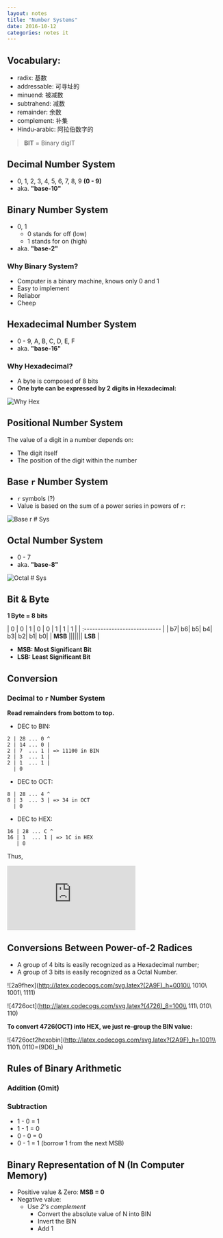 ```yaml
---
layout: notes
title: "Number Systems"
date: 2016-10-12
categories: notes it
---
```


## Vocabulary:

- radix:        基数
- addressable:  可寻址的
- minuend:      被减数
- subtrahend:   减数
- remainder:    余数
- complement:   补集
- Hindu-arabic: 阿拉伯数字的

> **BIT** = Binary digIT

## Decimal Number System

- 0, 1, 2, 3, 4, 5, 6, 7, 8, 9 **(0 - 9)**
- aka. **"base-10"**

## Binary Number System

- 0, 1
    - 0 stands for off (low)
    - 1 stands for on (high)
- aka. **"base-2"**

### Why Binary System?

- Computer is a binary machine, knows only 0 and 1
- Easy to implement
- Reliabor
- Cheep

## Hexadecimal Number System

- 0 - 9, A, B, C, D, E, F
- aka. **"base-16"**

### Why Hexadecimal?

- A byte is composed of 8 bits
- **One byte can be expressed by 2 digits in Hexadecimal:**

![Why Hex](https://latex.codecogs.com/svg.latex?(11101111)_2\\rightarrow(EF)_h)

## Positional Number System

The value of a digit in a number depends on:

- The digit itself
- The position of the digit within the number

## Base `r` Number System

- `r` symbols (?)
- Value is based on the sum of a power series in powers of `r`:

![Base `r` # Sys](http://latex.codecogs.com/svg.latex?(d_{n-1}d_{n-2}...d_0)=\\sum_{i=0}^{n-1}d_i\\times{r^i})

## Octal Number System

- 0 - 7
- aka. **"base-8"**

![Octal # Sys](http://latex.codecogs.com/svg.latex?N=(d_{n-1}d_{n-2}...d_0)_8=\\sum_{i=0}^{n-1}d_i\\times{8^i})

## Bit & Byte

**1 Byte = 8 bits**

| 0 | 0 | 1 | 0 | 0 | 1 | 1 | 1 |
| :---------------------------- |
| b7| b6| b5| b4| b3| b2| b1| b0|
| **MSB**    |||||||    **LSB** |

- **MSB: Most Significant Bit**
- **LSB: Least Significant Bit**

## Conversion

### Decimal to `r` Number System

**Read remainders from bottom to top.**

- DEC to BIN:
```
2 | 28 ... 0 ^
2 | 14 ... 0 |
2 | 7  ... 1 | => 11100 in BIN
2 | 3  ... 1 |
2 | 1  ... 1 |
  | 0
```

- DEC to OCT:
```
8 | 28 ... 4 ^
8 | 3  ... 3 | => 34 in OCT
  | 0
```

- DEC to HEX:
```
16 | 28 ... C ^
16 | 1  ... 1 | => 1C in HEX
   | 0
```

Thus,

![Dec to r](http://latex.codecogs.com/svg.latex?(28)_10=(11100)_2=(1C)_16=(34)_8)

## Conversions Between Power-of-2 Radices

- A group of 4 bits is easily recognized as a Hexadecimal number;
- A group of 3 bits is easily recognized as a Octal Number.

![2a9fhex](http://latex.codecogs.com/svg.latex?(2A9F)_h=0010\\ 1010\\ 1001\\ 1111)

![4726oct](http://latex.codecogs.com/svg.latex?(4726)_8=100\\ 111\\ 010\\ 110)

**To convert 4726(OCT) into HEX, we just re-group the BIN value:**

![4726oct2hexobin](http://latex.codecogs.com/svg.latex?(2A9F)_h=1001\\ 1101\\ 0110=(9D6)_h)

## Rules of Binary Arithmetic

### Addition (Omit)

### Subtraction

- 1 - 0 = 1
- 1 - 1 = 0
- 0 - 0 = 0
- 0 - 1 = 1 (borrow 1 from the next MSB)

## Binary Representation of N (In Computer Memory)

- Positive value & Zero: **MSB = 0**
- Negative value:
  - Use *2's complement*
    - Convert the absolute value of N into BIN
    - Invert the BIN
    - Add 1
